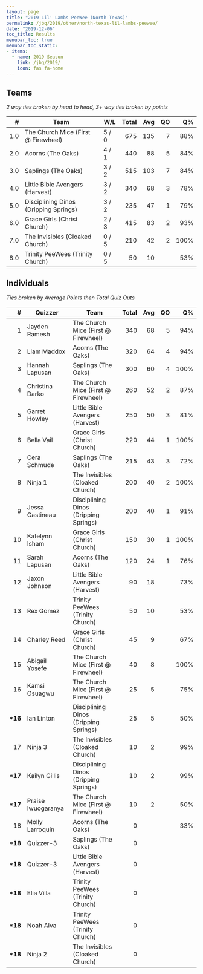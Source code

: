 ```yaml
---
layout: page
title: "2019 Lil' Lambs PeeWee (North Texas)"
permalink: /jbq/2019/other/north-texas-lil-lambs-peewee/
date: "2019-12-06"
toc_title: Results
menubar_toc: true
menubar_toc_static:
- items:
  - name: 2019 Season
    link: /jbq/2019/
    icon: fas fa-home
---
```


## Teams

*2 way ties broken by head to head, 3+ way ties broken by points*

|    # | Team                                  | W/L   | Total |  Avg |   QO |   Q% |
| ---: | ------------------------------------- | ----- | ----: | ---: | ---: | ---: |
|  1.0 | The Church Mice (First @ Firewheel)   | 5 / 0 |   675 |  135 |    7 |  88% |
|  2.0 | Acorns (The Oaks)                     | 4 / 1 |   440 |   88 |    5 |  84% |
|  3.0 | Saplings (The Oaks)                   | 3 / 2 |   515 |  103 |    7 |  84% |
|  4.0 | Little Bible Avengers (Harvest)       | 3 / 2 |   340 |   68 |    3 |  78% |
|  5.0 | Disciplining Dinos (Dripping Springs) | 3 / 2 |   235 |   47 |    1 |  79% |
|  6.0 | Grace Girls (Christ Church)           | 2 / 3 |   415 |   83 |    2 |  93% |
|  7.0 | The Invisibles (Cloaked Church)       | 0 / 5 |   210 |   42 |    2 | 100% |
|  8.0 | Trinity PeeWees (Trinity Church)      | 0 / 5 |    50 |   10 |      |  53% |

## Individuals

*Ties broken by Average Points then Total Quiz Outs*

|        # | Quizzer            | Team                                  | Total |  Avg |   QO |   Q% |
| -------: | ------------------ | ------------------------------------- | ----: | ---: | ---: | ---: |
|        1 | Jayden Ramesh      | The Church Mice (First @ Firewheel)   |   340 |   68 |    5 |  94% |
|        2 | Liam Maddox        | Acorns (The Oaks)                     |   320 |   64 |    4 |  94% |
|        3 | Hannah Lapusan     | Saplings (The Oaks)                   |   300 |   60 |    4 | 100% |
|        4 | Christina Darko    | The Church Mice (First @ Firewheel)   |   260 |   52 |    2 |  87% |
|        5 | Garret Howley      | Little Bible Avengers (Harvest)       |   250 |   50 |    3 |  81% |
|        6 | Bella Vail         | Grace Girls (Christ Church)           |   220 |   44 |    1 | 100% |
|        7 | Cera Schmude       | Saplings (The Oaks)                   |   215 |   43 |    3 |  72% |
|        8 | Ninja 1            | The Invisibles (Cloaked Church)       |   200 |   40 |    2 | 100% |
|        9 | Jessa Gastineau    | Disciplining Dinos (Dripping Springs) |   200 |   40 |    1 |  91% |
|       10 | Katelynn Isham     | Grace Girls (Christ Church)           |   150 |   30 |    1 | 100% |
|       11 | Sarah Lapusan      | Acorns (The Oaks)                     |   120 |   24 |    1 |  76% |
|       12 | Jaxon Johnson      | Little Bible Avengers (Harvest)       |    90 |   18 |      |  73% |
|       13 | Rex Gomez          | Trinity PeeWees (Trinity Church)      |    50 |   10 |      |  53% |
|       14 | Charley Reed       | Grace Girls (Christ Church)           |    45 |    9 |      |  67% |
|       15 | Abigail Yosefe     | The Church Mice (First @ Firewheel)   |    40 |    8 |      | 100% |
|       16 | Kamsi Osuagwu      | The Church Mice (First @ Firewheel)   |    25 |    5 |      |  75% |
| **\*16** | Ian Linton         | Disciplining Dinos (Dripping Springs) |    25 |    5 |      |  50% |
|       17 | Ninja 3            | The Invisibles (Cloaked Church)       |    10 |    2 |      |  99% |
| **\*17** | Kailyn Gillis      | Disciplining Dinos (Dripping Springs) |    10 |    2 |      |  99% |
| **\*17** | Praise Iwuogaranya | The Church Mice (First @ Firewheel)   |    10 |    2 |      |  50% |
|       18 | Molly Larroquin    | Acorns (The Oaks)                     |     0 |      |      |  33% |
| **\*18** | Quizzer-3          | Saplings (The Oaks)                   |     0 |      |      |      |
| **\*18** | Quizzer-3          | Little Bible Avengers (Harvest)       |     0 |      |      |      |
| **\*18** | Elia Villa         | Trinity PeeWees (Trinity Church)      |     0 |      |      |      |
| **\*18** | Noah Alva          | Trinity PeeWees (Trinity Church)      |     0 |      |      |      |
| **\*18** | Ninja 2            | The Invisibles (Cloaked Church)       |     0 |      |      |      |

